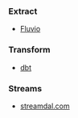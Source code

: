 ### Extract
- [Fluvio](https://www.fluvio.io/)

### Transform 
- [dbt](https://courses.getdbt.com/collections)

### Streams
- [streamdal.com](https://console.streamdal.com/)
